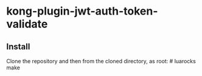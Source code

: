 kong-plugin-jwt-auth-token-validate
===================================

Install
-------

Clone the repository and then from the cloned directory, as root:
    # luarocks make

